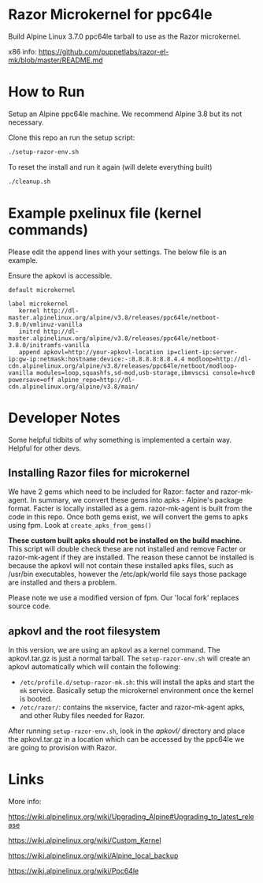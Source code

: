 # Razor Microkernel for ppc64le
Build Alpine Linux 3.7.0 ppc64le tarball to use as the Razor microkernel.

x86 info: https://github.com/puppetlabs/razor-el-mk/blob/master/README.md

# How to Run
Setup an Alpine ppc64le machine. We recommend Alpine 3.8 but its not necessary. 

Clone this repo an run the setup script:

```bash
./setup-razor-env.sh
```
To reset the install and run it again (will delete everything built)

```bash
./cleanup.sh
```

# Example pxelinux file (kernel commands)

Please edit the append lines with your settings. The below file is an example.

Ensure the apkovl is accessible. 

```
default microkernel

label microkernel
   kernel http://dl-master.alpinelinux.org/alpine/v3.8/releases/ppc64le/netboot-3.8.0/vmlinuz-vanilla
   initrd http://dl-master.alpinelinux.org/alpine/v3.8/releases/ppc64le/netboot-3.8.0/initramfs-vanilla
   append apkovl=http://your-apkovl-location ip=client-ip:server-ip:gw-ip:netmask:hostname:device:-:8.8.8.8:8.8.4.4 modloop=http://dl-cdn.alpinelinux.org/alpine/v3.8/releases/ppc64le/netboot/modloop-vanilla modules=loop,squashfs,sd-mod,usb-storage,ibmvscsi console=hvc0 powersave=off alpine_repo=http://dl-cdn.alpinelinux.org/alpine/v3.8/main/
```

# Developer Notes
Some helpful tidbits of why something is implemented a certain way. Helpful for other devs.

## Installing Razor files for microkernel
We have 2 gems which need to be included for Razor: facter and razor-mk-agent. In summary, we convert these gems into apks - Alpine's package format. Facter is locally installed as a gem. razor-mk-agent is built from the code in this repo. Once both gems exist, we will convert the gems to apks using fpm. Look at ```create_apks_from_gems()``` 

**These custom built apks should not be installed on the build machine.** This script will double check these are not installed and remove Facter or razor-mk-agent if they are installed. The reason these cannot be installed is because the apkovl will not contain these installed apks files, such as /usr/bin executables, however the /etc/apk/world file says those package are installed and thers a problem.

Please note we use a modified version of fpm. Our 'local fork' replaces source code.


## apkovl and the root filesystem
In this version, we are using an apkovl as a kernel command. The apkovl.tar.gz is just a normal tarball. The ```setup-razor-env.sh``` will create an apkovl automatically which will contain the following:
* ```/etc/profile.d/setup-razor-mk.sh```: this will install the apks and start the ```mk``` service. Basically setup the microkernel environment once the kernel is booted.
* ```/etc/razor/```: contains the ```mk```service, facter and razor-mk-agent apks, and other Ruby files needed for Razor.

After running ```setup-razor-env.sh```, look in the *apkovl/* directory and place the apkovl.tar.gz in a location which can be accessed by the ppc64le we are going to provision with Razor.


# Links
More info:

https://wiki.alpinelinux.org/wiki/Upgrading_Alpine#Upgrading_to_latest_release

https://wiki.alpinelinux.org/wiki/Custom_Kernel

https://wiki.alpinelinux.org/wiki/Alpine_local_backup

https://wiki.alpinelinux.org/wiki/Ppc64le
